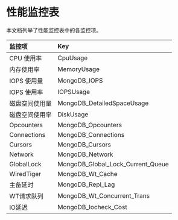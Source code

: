 # 性能监控表

本文档列举了性能监控表中的各监控项。

|监控项|Key|
|:--|:--|
|CPU 使用率|CpuUsage|
|内存使用率|MemoryUsage|
|IOPS 使用量|MongoDB\_IOPS|
|IOPS 使用率|IOPSUsage|
|磁盘空间使用量|MongoDB\_DetailedSpaceUsage|
|磁盘空间使用率|DiskUsage|
|Opcounters|MongoDB\_Opcounters|
|Connections|MongoDB\_Connections|
|Cursors|MongoDB\_Cursors|
|Network|MongoDB\_Network|
|GlobalLock|MongoDB\_Global\_Lock\_Current\_Queue|
|WiredTiger|MongoDB\_Wt\_Cache|
|主备延时|MongoDB\_Repl\_Lag|
|WT请求队列|MongoDB\_Wt\_Concurrent\_Trans|
|IO延迟|MongoDB\_Iocheck\_Cost|

